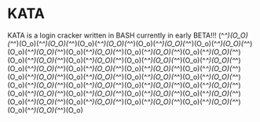# KATA
KATA is a login cracker written in BASH
currently in early BETA!!!
(^_^)(O_O)(^_^)(O_o)(^_^)(O_O)(^_^)(O_o)(^_^)(O_O)(^_^)(O_o)(^_^)(O_O)(^_^)(O_o)(^_^)(O_O)(^_^)(O_o)(^_^)(O_O)(^_^)(O_o)(^_^)(O_O)(^_^)(O_o)(^_^)(O_O)(^_^)(O_o)(^_^)(O_O)(^_^)(O_o)(^_^)(O_O)(^_^)(O_o)(^_^)(O_O)(^_^)(O_o)(^_^)(O_O)(^_^)(O_o)(^_^)(O_O)(^_^)(O_o)(^_^)(O_O)(^_^)(O_o)(^_^)(O_O)(^_^)(O_o)(^_^)(O_O)(^_^)(O_o)(^_^)(O_O)(^_^)(O_o)(^_^)(O_O)(^_^)(O_o)(^_^)(O_O)(^_^)(O_o)(^_^)(O_O)(^_^)(O_o)(^_^)(O_O)(^_^)(O_o)(^_^)(O_O)(^_^)(O_o)(^_^)(O_O)(^_^)(O_o)(^_^)(O_O)(^_^)(O_o)(^_^)(O_O)(^_^)(O_o)(^_^)(O_O)(^_^)(O_o)(^_^)(O_O)(^_^)(O_o)(^_^)(O_O)(^_^)(O_o)(^_^)(O_O)(^_^)(O_o)(^_^)(O_O)(^_^)(O_o)(^_^)(O_O)(^_^)(O_o)(^_^)(O_O)(^_^)(O_o)(^_^)(O_O)(^_^)(O_o)(^_^)(O_O)(^_^)(O_o)
